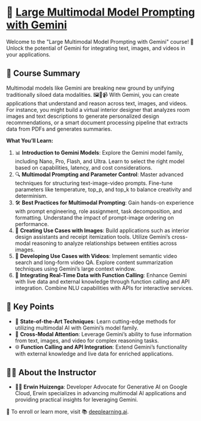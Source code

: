 # 🌟 [Large Multimodal Model Prompting with Gemini](https://www.deeplearning.ai/short-courses/large-multimodal-model-prompting-with-gemini/)

Welcome to the "Large Multimodal Model Prompting with Gemini" course! 🚀 Unlock the potential of Gemini for integrating text, images, and videos in your applications.

## 📘 Course Summary
Multimodal models like Gemini are breaking new ground by unifying traditionally siloed data modalities. 🖼️📝📹 With Gemini, you can create applications that understand and reason across text, images, and videos. For instance, you might build a virtual interior designer that analyzes room images and text descriptions to generate personalized design recommendations, or a smart document processing pipeline that extracts data from PDFs and generates summaries.

**What You’ll Learn:**
1. 📊 **Introduction to Gemini Models**: Explore the Gemini model family, including Nano, Pro, Flash, and Ultra. Learn to select the right model based on capabilities, latency, and cost considerations.
2. 🔍 **Multimodal Prompting and Parameter Control**: Master advanced techniques for structuring text-image-video prompts. Fine-tune parameters like temperature, top_p, and top_k to balance creativity and determinism.
3. 🛠️ **Best Practices for Multimodal Prompting**: Gain hands-on experience with prompt engineering, role assignment, task decomposition, and formatting. Understand the impact of prompt-image ordering on performance.
4. 🏡 **Creating Use Cases with Images**: Build applications such as interior design assistants and receipt itemization tools. Utilize Gemini’s cross-modal reasoning to analyze relationships between entities across images.
5. 🎥 **Developing Use Cases with Videos**: Implement semantic video search and long-form video QA. Explore content summarization techniques using Gemini’s large context window.
6. 🔗 **Integrating Real-Time Data with Function Calling**: Enhance Gemini with live data and external knowledge through function calling and API integration. Combine NLU capabilities with APIs for interactive services.

## 🔑 Key Points
- 🌟 **State-of-the-Art Techniques**: Learn cutting-edge methods for utilizing multimodal AI with Gemini’s model family.
- 🔄 **Cross-Modal Attention**: Leverage Gemini’s ability to fuse information from text, images, and video for complex reasoning tasks.
- 🌐 **Function Calling and API Integration**: Extend Gemini’s functionality with external knowledge and live data for enriched applications.

## 👨‍🏫 About the Instructor
- 👨‍💻 **Erwin Huizenga**: Developer Advocate for Generative AI on Google Cloud, Erwin specializes in advancing multimodal AI applications and providing practical insights for leveraging Gemini.

🔗 To enroll or learn more, visit 📚 [deeplearning.ai](https://www.deeplearning.ai/).
